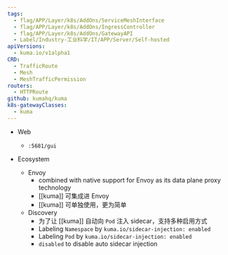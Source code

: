 ```yaml
---
tags:
  - flag/APP/Layer/k8s/AddOns/ServiceMeshInterface
  - flag/APP/Layer/k8s/AddOns/IngressController
  - flag/APP/Layer/k8s/AddOns/GatewayAPI
  - Label/Industry-工业科学/IT/APP/Server/Self-hosted
apiVersions:
  - kuma.io/v1alpha1
CRD:
  - TrafficRoute
  - Mesh
  - MeshTrafficPermission
routers:
  - HTTPRoute
github: kumahq/kuma
k8s-gatewayClasses:
  - kuma
---
```


- Web
    - `:5681/gui`

- Ecosystem
    - Envoy
        - combined with native support for Envoy as its data plane proxy technology
        - [[kuma]] 可集成进 Envoy
        - [[kuma]] 可单独使用，更为简单
    - Discovery
        - 为了让 [[kuma]] 自动向 `Pod` 注入 sidecar，支持多种启用方式
        - Labeling `Namespace` by `kuma.io/sidecar-injection: enabled`
        - Labeling `Pod` by `kuma.io/sidecar-injection: enabled`
        - `disabled` to disable auto sidecar injection
